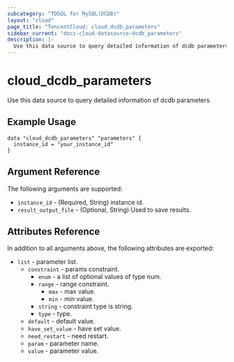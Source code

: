 ```yaml
---
subcategory: "TDSQL for MySQL(DCDB)"
layout: "cloud"
page_title: "TencentCloud: cloud_dcdb_parameters"
sidebar_current: "docs-cloud-datasource-dcdb_parameters"
description: |-
  Use this data source to query detailed information of dcdb parameters
---
```


# cloud_dcdb_parameters

Use this data source to query detailed information of dcdb parameters

## Example Usage

```hcl
data "cloud_dcdb_parameters" "parameters" {
  instance_id = "your_instance_id"
}
```

## Argument Reference

The following arguments are supported:

* `instance_id` - (Required, String) instance id.
* `result_output_file` - (Optional, String) Used to save results.

## Attributes Reference

In addition to all arguments above, the following attributes are exported:

* `list` - parameter list.
  * `constraint` - params constraint.
    * `enum` - a list of optional values of type num.
    * `range` - range constraint.
      * `max` - max value.
      * `min` - min value.
    * `string` - constraint type is string.
    * `type` - type.
  * `default` - default value.
  * `have_set_value` - have set value.
  * `need_restart` - need restart.
  * `param` - parameter name.
  * `value` - parameter value.


